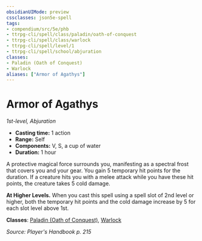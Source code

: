 ```yaml
---
obsidianUIMode: preview
cssclasses: json5e-spell
tags:
- compendium/src/5e/phb
- ttrpg-cli/spell/class/paladin/oath-of-conquest
- ttrpg-cli/spell/class/warlock
- ttrpg-cli/spell/level/1
- ttrpg-cli/spell/school/abjuration
classes:
- Paladin (Oath of Conquest)
- Warlock
aliases: ["Armor of Agathys"]
---
```

# Armor of Agathys
*1st-level, Abjuration*  

- **Casting time:** 1 action
- **Range:** Self
- **Components:** V, S, a cup of water
- **Duration:** 1 hour

A protective magical force surrounds you, manifesting as a spectral frost that covers you and your gear. You gain 5 temporary hit points for the duration. If a creature hits you with a melee attack while you have these hit points, the creature takes 5 cold damage.

**At Higher Levels.** When you cast this spell using a spell slot of 2nd level or higher, both the temporary hit points and the cold damage increase by 5 for each slot level above 1st.

**Classes**: [Paladin (Oath of Conquest)](/3-Mechanics/CLI/classes/paladin-oath-of-conquest-xge.md), [Warlock](/3-Mechanics/CLI/classes/warlock.md)

*Source: Player's Handbook p. 215*